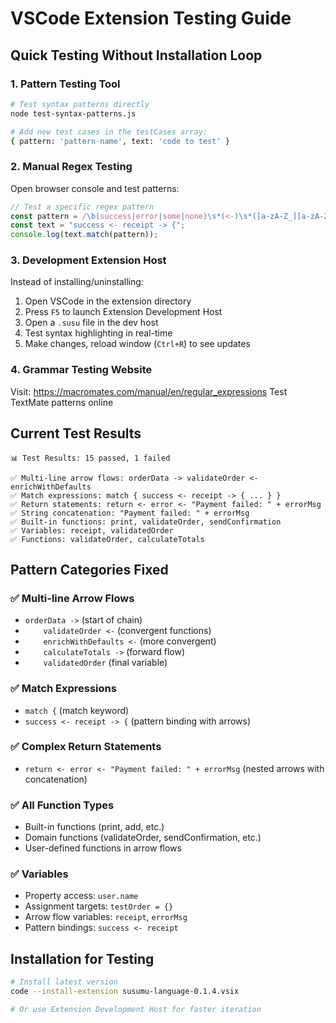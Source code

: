 # VSCode Extension Testing Guide

## Quick Testing Without Installation Loop

### 1. Pattern Testing Tool
```bash
# Test syntax patterns directly
node test-syntax-patterns.js

# Add new test cases in the testCases array:
{ pattern: 'pattern-name', text: 'code to test' }
```

### 2. Manual Regex Testing
Open browser console and test patterns:
```javascript
// Test a specific regex pattern
const pattern = /\b(success|error|some|none)\s*(<-)\s*([a-zA-Z_][a-zA-Z0-9_]*)\s*(->)\s*\{/;
const text = "success <- receipt -> {";
console.log(text.match(pattern));
```

### 3. Development Extension Host
Instead of installing/uninstalling:
1. Open VSCode in the extension directory
2. Press `F5` to launch Extension Development Host
3. Open a `.susu` file in the dev host
4. Test syntax highlighting in real-time
5. Make changes, reload window (`Ctrl+R`) to see updates

### 4. Grammar Testing Website
Visit: https://macromates.com/manual/en/regular_expressions
Test TextMate patterns online

## Current Test Results
```
📊 Test Results: 15 passed, 1 failed

✅ Multi-line arrow flows: orderData -> validateOrder <- enrichWithDefaults
✅ Match expressions: match { success <- receipt -> { ... } }
✅ Return statements: return <- error <- "Payment failed: " + errorMsg  
✅ String concatenation: "Payment failed: " + errorMsg
✅ Built-in functions: print, validateOrder, sendConfirmation
✅ Variables: receipt, validatedOrder
✅ Functions: validateOrder, calculateTotals
```

## Pattern Categories Fixed

### ✅ Multi-line Arrow Flows
- `orderData ->` (start of chain)
- `    validateOrder <-` (convergent functions) 
- `    enrichWithDefaults <-` (more convergent)
- `    calculateTotals ->` (forward flow)
- `    validatedOrder` (final variable)

### ✅ Match Expressions
- `match {` (match keyword)
- `success <- receipt -> {` (pattern binding with arrows)

### ✅ Complex Return Statements
- `return <- error <- "Payment failed: " + errorMsg` (nested arrows with concatenation)

### ✅ All Function Types
- Built-in functions (print, add, etc.)
- Domain functions (validateOrder, sendConfirmation, etc.)
- User-defined functions in arrow flows

### ✅ Variables
- Property access: `user.name`
- Assignment targets: `testOrder = {}`
- Arrow flow variables: `receipt`, `errorMsg`
- Pattern bindings: `success <- receipt`

## Installation for Testing
```bash
# Install latest version
code --install-extension susumu-language-0.1.4.vsix

# Or use Extension Development Host for faster iteration
```